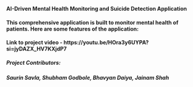 **AI-Driven Mental Health Monitoring and Suicide Detection Application**

<h4>This comprehensive application is built to monitor mental health of patients. Here are some features of the application:</h4>



<h4>Link to project video - https://youtu.be/HOra3y6UYPA?si=jyDAZX_HV7KXjdP7</h4>




<h5>Project Contributors:</h5>
<h5>Saurin Savla, Shubham Godbole, Bhavyan Daiya, Jainam Shah</h5>
